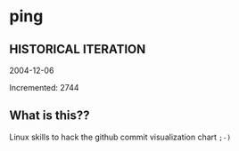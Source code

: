 # ping

## HISTORICAL ITERATION
2004-12-06

Incremented: 2744

## What is this?? 
Linux skills to hack the github commit visualization chart `;-)`
